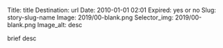 Title: title
Destination: url
Date: 2010-01-01 02:01
Expired: yes or no
Slug: story-slug-name
Image: 2019/00-blank.png
Selector_img: 2019/00-blank.png
Image_alt: desc

brief desc